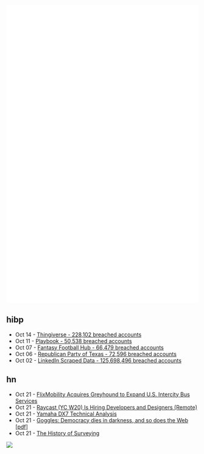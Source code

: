 ![Metrics](https://raw.githubusercontent.com/phixion/phixion/master/metrics.svg)

## hibp

<!--
for https://github.com/phixion/phixion/blob/main/.github/workflows/feeds.yml
-->
<!--START_SECTION:haveibeenpwnd-->
- Oct 14 - [Thingiverse - 228,102 breached accounts](https://haveibeenpwned.com/PwnedWebsites#Thingiverse)
- Oct 11 - [Playbook - 50,538 breached accounts](https://haveibeenpwned.com/PwnedWebsites#Playbook)
- Oct 07 - [Fantasy Football Hub - 66,479 breached accounts](https://haveibeenpwned.com/PwnedWebsites#FantasyFootballHub)
- Oct 06 - [Republican Party of Texas - 72,596 breached accounts](https://haveibeenpwned.com/PwnedWebsites#RepublicanPartyOfTexas)
- Oct 02 - [LinkedIn Scraped Data - 125,698,496 breached accounts](https://haveibeenpwned.com/PwnedWebsites#LinkedInScrape)
<!--END_SECTION:haveibeenpwnd-->

## hn

<!--
for https://github.com/phixion/phixion/blob/main/.github/workflows/feeds.yml
-->
<!--START_SECTION:hn-->
- Oct 21 - [FlixMobility Acquires Greyhound to Expand U.S. Intercity Bus Services](https://corporate.flixbus.com/flixmobility-acquires-greyhound-to-expand-us-intercity-bus-services/)
- Oct 21 - [Raycast (YC W20) Is Hiring Developers and Designers (Remote)](https://www.raycast.com/jobs)
- Oct 21 - [Yamaha DX7 Technical Analysis](https://ajxs.me/blog/Yamaha_DX7_Technical_Analysis.html)
- Oct 21 - [Goggles: Democracy dies in darkness, and so does the Web [pdf]](https://brave.com/wp-content/uploads/2021/03/goggles.pdf)
- Oct 21 - [The History of Surveying](https://www.alifewithoutlimits.com.au/the-history-of-surveying/)
<!--END_SECTION:hn-->

<!--
for https://yhype.me
-->
![](https://hit.yhype.me/github/profile?user_id=13013670)
